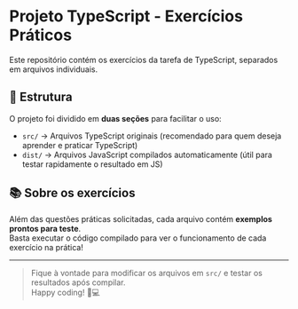 # Projeto TypeScript - Exercícios Práticos

Este repositório contém os exercícios da tarefa de TypeScript, separados em arquivos individuais.

## 📁 Estrutura

O projeto foi dividido em **duas seções** para facilitar o uso:

- `src/` → Arquivos TypeScript originais (recomendado para quem deseja aprender e praticar TypeScript)
- `dist/` → Arquivos JavaScript compilados automaticamente (útil para testar rapidamente o resultado em JS)

## 📚 Sobre os exercícios

Além das questões práticas solicitadas, cada arquivo contém **exemplos prontos para teste**.  
Basta executar o código compilado para ver o funcionamento de cada exercício na prática!

---

> Fique à vontade para modificar os arquivos em `src/` e testar os resultados após compilar.  
> Happy coding! 🧠💻
